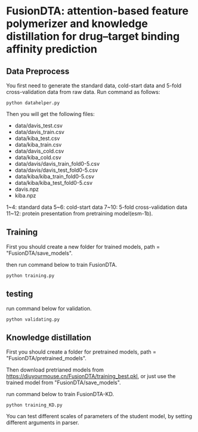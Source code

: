 # FusionDTA: attention-based feature polymerizer and knowledge distillation for drug–target binding affinity prediction

## Data Preprocess
You first need to generate the standard data, cold-start data and 5-fold cross-validation data from raw data. 
Run command as follows:
    
    python datahelper.py

Then you will get the following files:
* data/davis_test.csv
* data/davis_train.csv
* data/kiba_test.csv
* data/kiba_train.csv
* data/davis_cold.csv
* data/kiba_cold.csv
* data/davis/davis_train_fold0-5.csv
* data/davis/davis_test_fold0-5.csv
* data/kiba/kiba_train_fold0-5.csv
* data/kiba/kiba_test_fold0-5.csv
* davis.npz
* kiba.npz


1~4: standard data
5~6: cold-start data
7~10: 5-fold cross-validation data
11~12: protein presentation from pretraining model(esm-1b). 

## Training
First you should create a new folder for trained models, path = "FusionDTA/save_models".

then run command below to train FusionDTA.

    python training.py
  
## testing
run command below for validation.

    python validating.py 

## Knowledge distillation
First you should create a folder for pretrained models, path = "FusionDTA/pretrained_models".

Then download pretrianed models from https://diuyourmouse.cn/FusionDTA/training_best.pkl, or just use the trained model from "FusionDTA/save_models".

run command below to train FusionDTA-KD.

    python training_KD.py
    
You can test different scales of parameters of the student model, by setting different arguments in parser.
